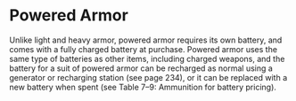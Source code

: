 # Powered Armor

Unlike light and heavy armor, powered armor requires its own battery, and comes with a fully charged battery at purchase. Powered armor uses the same type of batteries as other items, including charged weapons, and the battery for a suit of powered armor can be recharged as normal using a generator or recharging station (see page 234), or it can be replaced with a new battery when spent (see Table 7–9: Ammunition for battery pricing).
